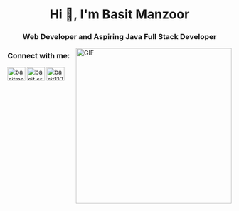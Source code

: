 <h1 align="center">Hi 👋, I'm Basit Manzoor</h1>
<h3 align="center">Web Developer and Aspiring Java Full Stack Developer</h3>
<img align="right" alt="GIF" src="https://i.pinimg.com/originals/e4/26/70/e426702edf874b181aced1e2fa5c6cde.gif" width="350" height="350">

<!--
**heykvr/heykvr** is a ✨ _special_ ✨ repository because its `README.md` (this file) appears on your GitHub profile.

Here are some ideas to get you started:

- 🔭 I’m currently working on Backend with Java
- 🌱 I’m currently learning JDBC,spring,spring boot
- 👯 I’m looking to collaborate on capstone project
- 👨‍ All of my projects are available at [https://github.com/heykvr](https://github.com/heykvr)
- 💬 Ask me about **Data Structures and Algorithm**
- 📫 How to reach me: **heyykvr@gmail.com**
- 😄 Pronouns: ...
- ⚡ Fun fact: ...
-->
<h3 align="left">Connect with me:</h3>
<p align="left">
<a href="https://linkedin.com/in/basitmanzoor" target="blank"><img align="center" src="https://raw.githubusercontent.com/rahuldkjain/github-profile-readme-generator/master/src/images/icons/Social/linked-in-alt.svg" alt="basitmanzoor" height="30" width="40" /></a>
<a href="https://instagram.com/basit.sr4" target="blank"><img align="center" src="https://raw.githubusercontent.com/rahuldkjain/github-profile-readme-generator/master/src/images/icons/Social/instagram.svg" alt="basit.sr4" height="30" width="40" /></a>
<a href="https://www.leetcode.com/basit1107" target="blank"><img align="center" src="https://raw.githubusercontent.com/rahuldkjain/github-profile-readme-generator/master/src/images/icons/Social/leet-code.svg" alt="basit1107" height="30" width="40" /></a>
</p>
